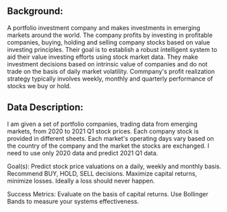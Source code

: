 ## Background:


A portfolio investment company and makes investments in emerging markets around the world. The company profits by investing in profitable companies, buying, holding and selling company stocks based on value investing principles.
Their goal is to establish a robust intelligent system to aid their value investing efforts using stock market data. They make investment decisions based on intrinsic value of companies and do not trade on the basis of daily market volatility. Commpany's profit realization strategy typically involves weekly, monthly and quarterly performance of stocks we buy or hold.


## Data Description:

I am given a set of portfolio companies, trading data from emerging markets, from 2020 to 2021 Q1 stock prices. Each company stock is provided in different sheets. Each market's operating days vary based on the country of the company and the market the stocks are exchanged. I need to use only 2020 data and predict 2021 Q1 data.

Goal(s):
Predict stock price valuations on a daily, weekly and monthly basis. Recommend BUY, HOLD, SELL decisions. Maximize capital returns, minimize losses. Ideally a loss should never happen.

Success Metrics:
Evaluate on the basis of capital returns. Use Bollinger Bands to measure your systems effectiveness.
